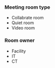 ### Meeting room type
 - Collabrate room 
 - Quiet room
 - Video room

### Room owner
 - Facility
 - IT
 - CT
